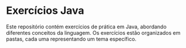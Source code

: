 # Exercícios Java

Este repositório contém exercícios de prática em Java, abordando diferentes conceitos da linguagem. Os exercícios estão organizados em pastas, cada uma representando um tema específico.
